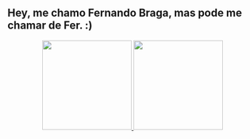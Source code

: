 ## Hey, me chamo Fernando Braga, mas pode me chamar de Fer. :)

<div align="center">
  <a href="https://github.com/ferbraga">
  <img height="180em" src="https://github-readme-stats.vercel.app/api?username=ferbraga&show_icons=true&theme=dracula&include_all_commits=true&count_private=true"/>
  <img height="180em" src="https://github-readme-stats.vercel.app/api/top-langs/?username=ferbraga&layout=compact&langs_count=7&theme=dracula"/>
</div>
